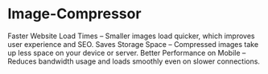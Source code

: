 # Image-Compressor
Faster Website Load Times – Smaller images load quicker, which improves user experience and SEO.  Saves Storage Space – Compressed images take up less space on your device or server.  Better Performance on Mobile – Reduces bandwidth usage and loads smoothly even on slower connections.
